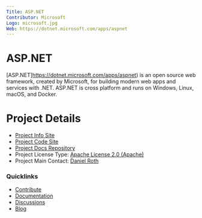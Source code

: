 ```yaml
---
Title: ASP.NET
Contributor: Microsoft
Logo: microsoft.jpg
Web: https://dotnet.microsoft.com/apps/aspnet
---
```

# ASP.NET

[ASP.NET]https://dotnet.microsoft.com/apps/aspnet) is an open source web framework, created by Microsoft, for building modern web apps and services with .NET. ASP.NET is cross platform and runs on Windows, Linux, macOS, and Docker.

# Project Details

* [Project Info Site](https://dotnet.microsoft.com/apps/aspnet)
* [Project Code Site](https://github.com/aspnet)
* [Project Docs Repository](https://github.com/dotnet/docs)
* Project License Type: [Apache License 2.0 (Apache)](https://github.com/aspnet/Home/blob/master/LICENSE.txt)
* Project Main Contact: [Daniel Roth](https://github.com/danroth27)

### Quicklinks

* [Contribute](https://github.com/aspnet/Announcements/blob/master/CONTRIBUTING.md)
* [Documentation](https://docs.microsoft.com/en-us/aspnet/overview)
* [Discussions](https://github.com/aspnet/Announcements/issues)
* [Blog](https://devblogs.microsoft.com/aspnet/)
